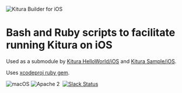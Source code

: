 ![Kitura Builder for iOS](https://raw.githubusercontent.com/IBM-Swift/Kitura-Builder-iOS/master/Documentation/KituraIOS.jpg)

# Bash and Ruby scripts to facilitate running Kitura on iOS
Used as a submodule by [Kitura HelloWorld/iOS](https://github.com/IBM-Swift/Kitura-HelloWorld-iOS) and [Kitura Sample/iOS](https://github.com/IBM-Swift/Kitura-Sample-iOS).

Uses [xcodeproj ruby gem](https://github.com/cocoapods/xcodeproj).

![macOS](https://img.shields.io/badge/os-macOS-green.svg?style=flat)
![Apache 2](https://img.shields.io/badge/license-Apache2-blue.svg?style=flat)
&nbsp;[![Slack Status](http://swift-at-ibm-slack.mybluemix.net/badge.svg)](http://swift-at-ibm-slack.mybluemix.net/)
